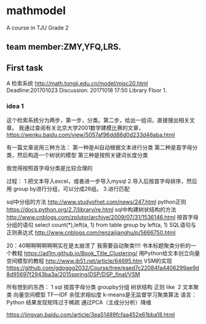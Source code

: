 # mathmodel
A course in TJU Grade 2 
## team member:ZMY,YFQ,LRS.
## First task
A  检索系统  http://math.tongji.edu.cn/model/misc20.html
Deadline:201701023
Discussion: 20171018 17:50 Library Floor 1.
### idea 1
这个检索系统分为两步，第一步，分类。第二步，给出一组词，直接搜出相关文章。
我通过查阅有关北京大学2001数学建模比赛的文章，
https://wenku.baidu.com/view/5057af96dd88d0d233d46aba.html

有一篇文章说用三种方法：
第一种是AI自动根据文本进行分类
第二种是首字母分类，然后构造一个树状的模型
第三种是按照关键词长度分类

我觉得按照首字母分类是比较合理的

过程：
1.把文本导入excel，或者进一步导入mysql
2.导入后按首字母排序，然后用 group by进行分组，可以分成26组。
3.进行匹配

sql中分组的方法
http://www.studyofnet.com/news/247.html
python正则
https://docs.python.org/2.7/library/re.html
sql中构建树状结构的方法
http://www.cnblogs.com/zplutor/archive/2009/07/31/1536146.html
按首字母分组的语句
select count(*),left(a, 1) from table group by left(a, 1)
SQL语句与正则表达式
http://www.cnblogs.com/renzaijianghu/p/5666750.html


20：40啊啊啊啊啊啊实在是太崩溃了 我需要自动聚类!!!!
书本标题聚类分析的一个教程 
https://ad1m.github.io/Book_Title_Clustering/
用Python给文本创立向量空间模型的教程
http://www.jb51.net/article/64695.htm
VSM的实现
https://github.com/gdoggg2032/Course/tree/eaed7c22084fa4406299ae9d8d95697f2943ba3a/2015spring/DSP/DSP_final/VSM


所有想到的东西：
1 sql 按首字母分类 groupby分组 树状结构 正则 like 
2 文本聚类 向量空间模型 TF—IDF 余弦求相似度 k-means是无监督学习聚类算法  语言：Python 结果发现矩阵过于稀疏 通过PCA（主成分分析）降维


https://jingyan.baidu.com/article/3ea51489fcfaa452e61bba18.html
